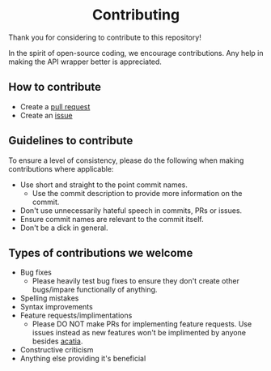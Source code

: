 <h1 align="center">Contributing</h1>

Thank you for considering to contribute to this repository!

In the spirit of open-source coding, we encourage contributions. Any help in making the API wrapper better is appreciated.

## How to contribute
* Create a [pull request](https://github.com/acatiadroid/pybloxlink/pulls)
* Create an [issue](https://github.com/acatiadroid/pybloxlink/issues)

## Guidelines to contribute
To ensure a level of consistency, please do the following when making contributions where applicable:
* Use short and straight to the point commit names.
    * Use the commit description to provide more information on the commit.
* Don't use unnecessarily hateful speech in commits, PRs or issues.
* Ensure commit names are relevant to the commit itself.
* Don't be a dick in general.

## Types of contributions we welcome
* Bug fixes
    * Please heavily test bug fixes to ensure they don't create other bugs/impare functionally of anything.
* Spelling mistakes
* Syntax improvements
* Feature requests/implimentations
    * Please DO NOT make PRs for implementing feature requests. Use issues instead as new features won't be implimented by anyone besides [acatia](https://github.com/acatiadroid).
* Constructive criticism
* Anything else providing it's beneficial